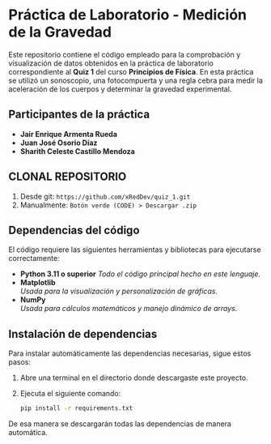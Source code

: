 # **Práctica de Laboratorio - Medición de la Gravedad**

Este repositorio contiene el código empleado para la comprobación y visualización de datos obtenidos en la práctica de laboratorio correspondiente al **Quiz 1** del curso **Principios de Física**. En esta práctica se utilizó un sonoscopio, una fotocompuerta y una regla cebra para medir la aceleración de los cuerpos y determinar la gravedad experimental.


## **Participantes de la práctica**
- **Jair Enrique Armenta Rueda**
- **Juan José Osorio Díaz**
- **Sharith Celeste Castillo Mendoza**

## **CLONAL REPOSITORIO**
1. Desde git: `https://github.com/xRedDev/quiz_1.git`
2. Manualmente: `Botón verde (CODE) > Descargar .zip`

## **Dependencias del código**
El código requiere las siguientes herramientas y bibliotecas para ejecutarse correctamente:

- **Python 3.11 o superior**
  _Todo el código principal hecho en este lenguaje._
- **Matplotlib**  
  _Usada para la visualización y personalización de gráficas._
- **NumPy**  
  _Usada para cálculos matemáticos y manejo dinámico de arrays._

## **Instalación de dependencias**
Para instalar automáticamente las dependencias necesarias, sigue estos pasos:

1. Abre una terminal en el directorio donde descargaste este proyecto.
2. Ejecuta el siguiente comando:

   ```bash
   pip install -r requirements.txt
   ```

De esa manera se descargarán todas las dependencias de manera automática.
